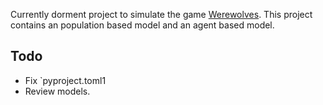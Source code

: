 Currently dorment project to simulate the game [Werewolves](https://en.wikipedia.org/wiki/The_Werewolves_of_Millers_Hollow). This project contains an population based model and an agent based model.

## Todo

* Fix `pyproject.toml1
* Review models.


